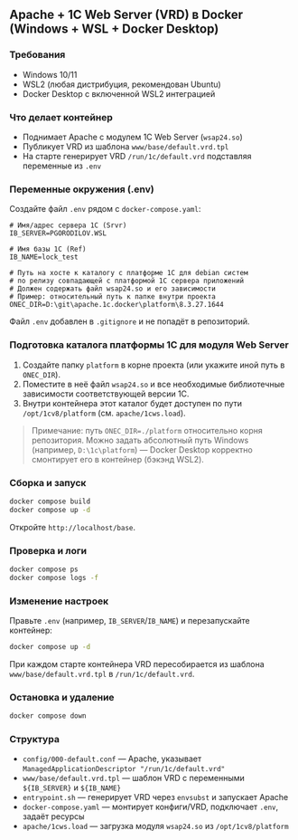 ## Apache + 1C Web Server (VRD) в Docker (Windows + WSL + Docker Desktop)

### Требования
- Windows 10/11
- WSL2 (любая дистрибуция, рекомендован Ubuntu)
- Docker Desktop с включенной WSL2 интеграцией

### Что делает контейнер
- Поднимает Apache с модулем 1C Web Server (`wsap24.so`)
- Публикует VRD из шаблона `www/base/default.vrd.tpl`
- На старте генерирует VRD `/run/1c/default.vrd` подставляя переменные из `.env`

### Переменные окружения (.env)
Создайте файл `.env` рядом с `docker-compose.yaml`:

```env
# Имя/адрес сервера 1С (Srvr)
IB_SERVER=PGORODILOV.WSL

# Имя базы 1С (Ref)
IB_NAME=lock_test

# Путь на хосте к каталогу с платформе 1C для debian систем
# по релизу совпадающей с платформой 1С сервера приложений
# Должен содержать файл wsap24.so и его зависимости
# Пример: относительный путь к папке внутри проекта
ONEC_DIR=D:\git\apache.1c.docker\platform\8.3.27.1644
```

Файл `.env` добавлен в `.gitignore` и не попадёт в репозиторий.

### Подготовка каталога платформы 1С для модуля Web Server
1. Создайте папку `platform` в корне проекта (или укажите иной путь в `ONEC_DIR`).
2. Поместите в неё файл `wsap24.so` и все необходимые библиотечные зависимости соответствующей версии 1С.
3. Внутри контейнера этот каталог будет доступен по пути `/opt/1cv8/platform` (см. `apache/1cws.load`).

> Примечание: путь `ONEC_DIR=./platform` относительно корня репозитория. Можно задать абсолютный путь Windows (например, `D:\1c\platform`) — Docker Desktop корректно смонтирует его в контейнер (бэкэнд WSL2).

### Сборка и запуск
```bash
docker compose build
docker compose up -d
```

Откройте `http://localhost/base`.

### Проверка и логи
```bash
docker compose ps
docker compose logs -f
```

### Изменение настроек
Правьте `.env` (например, `IB_SERVER`/`IB_NAME`) и перезапускайте контейнер:
```bash
docker compose up -d
```

При каждом старте контейнера VRD пересобирается из шаблона `www/base/default.vrd.tpl` в `/run/1c/default.vrd`.

### Остановка и удаление
```bash
docker compose down
```

### Структура
- `config/000-default.conf` — Apache, указывает `ManagedApplicationDescriptor "/run/1c/default.vrd"`
- `www/base/default.vrd.tpl` — шаблон VRD с переменными `${IB_SERVER}` и `${IB_NAME}`
- `entrypoint.sh` — генерирует VRD через `envsubst` и запускает Apache
- `docker-compose.yaml` — монтирует конфиги/VRD, подключает `.env`, задаёт ресурсы
- `apache/1cws.load` — загрузка модуля `wsap24.so` из `/opt/1cv8/platform`



